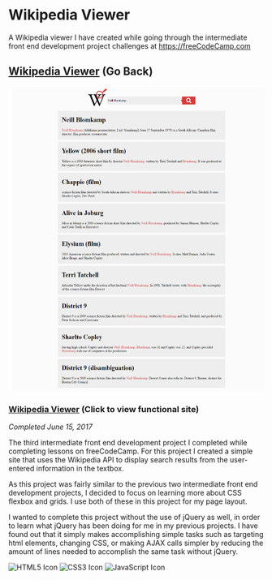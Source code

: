 # Wikipedia Viewer
A Wikipedia viewer I have created while going through the intermediate front end development project challenges at https://freeCodeCamp.com

## [Wikipedia Viewer](https://github.com/Squibs/freeCodeCamp/tree/master/Front%20End%20Development%20Certification#wikipedia-viewer) (Go Back)

<a href="https://squibs.github.io/wikipedia-viewer/" target="_blank"><img src="img/screenshot-wikipedia-viewer.png" height="600" alt="Screenshot of my Wikipedia viewer project / website"/></a>

### [Wikipedia Viewer](https://squibs.github.io/wikipedia-viewer/) (Click to view functional site)

<em>Completed June 15, 2017</em>

The third intermediate front end development project I completed while completing lessons on freeCodeCamp. For this project I created a simple site that uses the Wikipedia API to display search results from the user-entered information in the textbox. 

As this project was fairly similar to the previous two intermediate front end development projects, I decided to focus on learning more about CSS flexbox and grids. I use both of these in this project for my page layout.

I wanted to complete this project without the use of jQuery as well, in order to learn what jQuery has been doing for me in my previous projects. I have found out that it simply makes accomplishing simple tasks such as targeting html elements, changing CSS, or making AJAX calls simpler by reducing the amount of lines needed to accomplish the same task without jQuery.

<img src="https://cdn.rawgit.com/Squibs/Squibs.github.io/1bdd9917/img/icon-html5.svg" height="40" alt="HTML5 Icon"/>   <img src="https://cdn.rawgit.com/Squibs/Squibs.github.io/1bdd9917/img/icon-css3.svg" height="40" alt="CSS3 Icon"/>     <img src="https://cdn.rawgit.com/Squibs/Squibs.github.io/master/img/icon-javascript.svg" height="40" alt="JavaScript Icon"/>